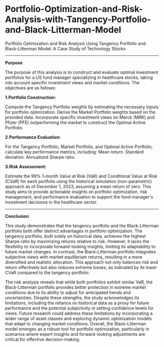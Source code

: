 # Portfolio-Optimization-and-Risk-Analysis-with-Tangency-Portfolio-and-Black-Litterman-Model
Portfolio Optimization and Risk Analysis Using Tangency Portfolio and Black-Litterman Model: A Case Study of Technology Stocks

------------------------
**Purpose**


The purpose of this analysis is to construct and evaluate optimal investment portfolios for a US fund manager specializing in healthcare stocks, taking into account specific investment views and market conditions. The objectives are as follows:

**1.Portfolio Construction:**

Compute the Tangency Portfolio weights by estimating the necessary inputs for portfolio optimization.
Derive the Market Portfolio weights based on the provided data.
Incorporate specific investment views on Merck (MRK) and Pfizer (PFE) outperforming the market to construct the Optimal Active Portfolio.


**2.Performance Evaluation:**

For the Tangency Portfolio, Market Portfolio, and Optimal Active Portfolio, calculate key performance metrics, including:
Mean return.
Standard deviation.
Annualized Sharpe ratio.

**3.Risk Assessment:**

Estimate the 99% 1-month Value at Risk (VaR) and Conditional Value at Risk (CVaR) for each portfolio using the historical simulation (non-parametric) approach as of December 1, 2023, assuming a mean return of zero.
This study aims to provide actionable insights on portfolio optimization, risk management, and performance evaluation to support the fund manager's investment decisions in the healthcare sector.

---------------------------------------------------

**Conclusion**


This study demonstrates that the tangency portfolio and the Black-Litterman portfolio both offer distinct advantages in portfolio optimization. The tangency portfolio, built solely on historical data, achieves the highest Sharpe ratio by maximizing returns relative to risk. However, it lacks the flexibility to incorporate forward-looking insights, limiting its adaptability to future market changes. In contrast, the Black-Litterman portfolio integrates subjective views with market equilibrium returns, resulting in a more diversified and realistic allocation. This approach not only balances risk and return effectively but also reduces extreme losses, as indicated by its lower CVaR compared to the tangency portfolio.

The risk analysis reveals that while both portfolios exhibit similar VaR, the Black-Litterman portfolio provides better protection in extreme market conditions due to its ability to adjust for anticipated trends and uncertainties. Despite these strengths, the study acknowledges its limitations, including the reliance on historical data as a proxy for future performance and the potential subjectivity in setting confidence levels for views. Future research could address these limitations by incorporating a wider range of asset classes and exploring dynamic optimization models that adapt to changing market conditions. Overall, the Black-Litterman model emerges as a robust tool for portfolio optimization, particularly in scenarios where expert insights and forward-looking adjustments are critical for effective decision-making.






